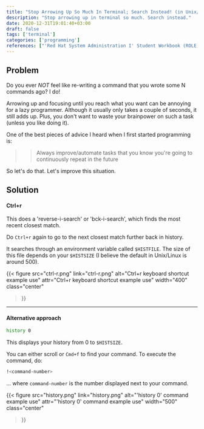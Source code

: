 ```yaml
---
title: "Stop Arrowing Up So Much In Terminal; Search Instead! (in Unix/Mac)"
description: "Stop arrowing up in terminal so much. Search instead."
date: 2020-12-31T19:01:40+03:00
draft: false
tags: ['terminal']
categories: ['programming']
references: ["'Red Hat System Administration I' Student Workbook (ROLE)"]
---
```


## Problem
Do you ever *NOT* feel like re-writing a command that you wrote some N commands ago?
I do!

Arrowing up and focusing until you reach what you want can be annoying for a lazy programmer. Although it usually only takes a couple of seconds, it still adds up. Plus, you don't want
to waste your brainpower on such a task (unless you like doing it).

One of the best pieces of advice I heard when I first started programming is:
>> Always improve/automate tasks that you know you're going to continuously repeat in the future

So let's do that. Let's improve this situation.

## Solution

#### Ctrl+r

This does a 'reverse-i-search' or 'bck-i-search', which finds the most recent closest match.

Do `Ctrl+r` again to go to the next closest match further back in history.

It searches through an environment variable called `$HISTFILE`. The size of this file depends on your
`$HISTSIZE` (I believe the default in Unix/Linux is around 500).

{{< figure
src="ctrl-r.png"
link="ctrl-r.png"
alt="Ctrl+r keyboard shortcut example use"
attr="Ctrl+r keyboard shortcut example use"
width="400"
class="center"
>}}

____

#### Alternative approach
```Bash
history 0
```

This displays your history from 0 to `$HISTSIZE`.

You can either scroll or `Cmd+f` to find your command.
To execute the command, do:

```Bash
!<command-number>
```
... where `command-number` is the number displayed next to your command.

{{< figure
src="history.png"
link="history.png"
alt="'history 0' command example use"
attr="'history 0' command example use"
width="500"
class="center"
>}}
